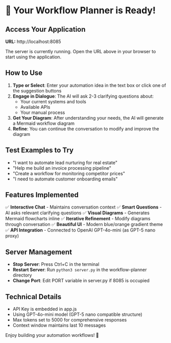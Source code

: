 # 🚀 Your Workflow Planner is Ready!

## Access Your Application

**URL:** http://localhost:8085

The server is currently running. Open the URL above in your browser to start using the application.

## How to Use

1. **Type or Select**: Enter your automation idea in the text box or click one of the suggestion buttons
2. **Engage in Dialogue**: The AI will ask 2-3 clarifying questions about:
   - Your current systems and tools
   - Available APIs
   - Your manual process
3. **Get Your Diagram**: After understanding your needs, the AI will generate a Mermaid workflow diagram
4. **Refine**: You can continue the conversation to modify and improve the diagram

## Test Examples to Try

- "I want to automate lead nurturing for real estate"
- "Help me build an invoice processing pipeline" 
- "Create a workflow for monitoring competitor prices"
- "I need to automate customer onboarding emails"

## Features Implemented

✅ **Interactive Chat** - Maintains conversation context
✅ **Smart Questions** - AI asks relevant clarifying questions
✅ **Visual Diagrams** - Generates Mermaid flowcharts inline
✅ **Iterative Refinement** - Modify diagrams through conversation
✅ **Beautiful UI** - Modern blue/orange gradient theme
✅ **API Integration** - Connected to OpenAI GPT-4o-mini (as GPT-5 nano proxy)

## Server Management

- **Stop Server**: Press Ctrl+C in the terminal
- **Restart Server**: Run `python3 server.py` in the workflow-planner directory
- **Change Port**: Edit PORT variable in server.py if 8085 is occupied

## Technical Details

- API Key is embedded in app.js
- Using GPT-4o-mini model (GPT-5 nano compatible structure)
- Max tokens set to 5000 for comprehensive responses
- Context window maintains last 10 messages

Enjoy building your automation workflows! 🎉